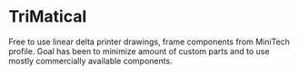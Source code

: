 TriMatical
==========

Free to use linear delta printer drawings, frame components from MiniTech profile.
Goal has been to minimize amount of custom parts and to use mostly commercially available components.

